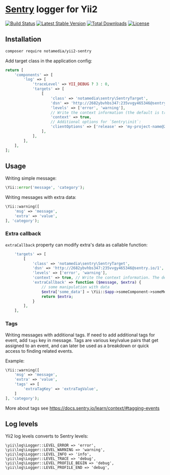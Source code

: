 # [Sentry](https://sentry.io) logger for Yii2

[![Build Status](https://travis-ci.org/notamedia/yii2-sentry.svg)](https://travis-ci.org/notamedia/yii2-sentry)
[![Latest Stable Version](https://poser.pugx.org/notamedia/yii2-sentry/v/stable)](https://packagist.org/packages/notamedia/yii2-sentry) 
[![Total Downloads](https://poser.pugx.org/notamedia/yii2-sentry/downloads)](https://packagist.org/packages/notamedia/yii2-sentry) 
[![License](https://poser.pugx.org/notamedia/yii2-sentry/license)](https://packagist.org/packages/notamedia/yii2-sentry)

## Installation

```bash
composer require notamedia/yii2-sentry
```

Add target class in the application config:

```php
return [
    'components' => [
	    'log' => [
		    'traceLevel' => YII_DEBUG ? 3 : 0,
		    'targets' => [
			    [
				    'class' => 'notamedia\sentry\SentryTarget',
				    'dsn' => 'http://2682ybvhbs347:235vvgy465346@sentry.io/1',
				    'levels' => ['error', 'warning'],
				    // Write the context information (the default is true):
				    'context' => true,
				    // Additional options for `Sentry\init`:
				    'clientOptions' => ['release' => 'my-project-name@2.3.12']
			    ],
		    ],
	    ],
    ],
];
```

## Usage

Writing simple message:

```php
\Yii::error('message', 'category');
```

Writing messages with extra data:

```php
\Yii::warning([
    'msg' => 'message',
    'extra' => 'value',
], 'category');
```

### Extra callback

`extraCallback` property can modify extra's data as callable function:
 
```php
    'targets' => [
        [
            'class' => 'notamedia\sentry\SentryTarget',
            'dsn' => 'http://2682ybvhbs347:235vvgy465346@sentry.io/1',
            'levels' => ['error', 'warning'],
            'context' => true, // Write the context information. The default is true.
            'extraCallback' => function ($message, $extra) {
                // some manipulation with data
                $extra['some_data'] = \Yii::$app->someComponent->someMethod();
                return $extra;
            }
        ],
    ],
```

### Tags

Writing messages with additional tags. If need to add additional tags for event, add `tags` key in message. Tags are various key/value pairs that get assigned to an event, and can later be used as a breakdown or quick access to finding related events.

Example:

```php
\Yii::warning([
    'msg' => 'message',
    'extra' => 'value',
    'tags' => [
        'extraTagKey' => 'extraTagValue',
    ]
], 'category');
```

More about tags see https://docs.sentry.io/learn/context/#tagging-events

## Log levels

Yii2 log levels converts to Sentry levels:

```
\yii\log\Logger::LEVEL_ERROR => 'error',
\yii\log\Logger::LEVEL_WARNING => 'warning',
\yii\log\Logger::LEVEL_INFO => 'info',
\yii\log\Logger::LEVEL_TRACE => 'debug',
\yii\log\Logger::LEVEL_PROFILE_BEGIN => 'debug',
\yii\log\Logger::LEVEL_PROFILE_END => 'debug',
```
